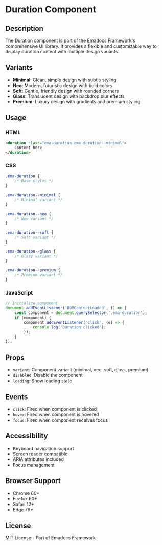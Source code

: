 # Duration Component

## Description
The Duration component is part of the Emadocs Framework's comprehensive UI library. It provides a flexible and customizable way to display duration content with multiple design variants.

## Variants
- **Minimal**: Clean, simple design with subtle styling
- **Neo**: Modern, futuristic design with bold colors
- **Soft**: Gentle, friendly design with rounded corners
- **Glass**: Translucent design with backdrop blur effects
- **Premium**: Luxury design with gradients and premium styling

## Usage

### HTML
```html
<duration class="ema-duration ema-duration--minimal">
    Content here
</duration>
```

### CSS
```css
.ema-duration {
    /* Base styles */
}

.ema-duration--minimal {
    /* Minimal variant */
}

.ema-duration--neo {
    /* Neo variant */
}

.ema-duration--soft {
    /* Soft variant */
}

.ema-duration--glass {
    /* Glass variant */
}

.ema-duration--premium {
    /* Premium variant */
}
```

### JavaScript
```javascript
// Initialize component
document.addEventListener('DOMContentLoaded', () => {
    const component = document.querySelector('.ema-duration');
    if (component) {
        component.addEventListener('click', (e) => {
            console.log('Duration clicked');
        });
    }
});
```

## Props
- `variant`: Component variant (minimal, neo, soft, glass, premium)
- `disabled`: Disable the component
- `loading`: Show loading state

## Events
- `click`: Fired when component is clicked
- `hover`: Fired when component is hovered
- `focus`: Fired when component receives focus

## Accessibility
- Keyboard navigation support
- Screen reader compatible
- ARIA attributes included
- Focus management

## Browser Support
- Chrome 60+
- Firefox 60+
- Safari 12+
- Edge 79+

## License
MIT License - Part of Emadocs Framework
